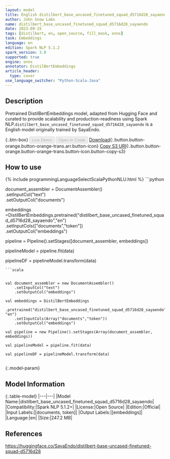 ```yaml
---
layout: model
title: English distilbert_base_uncased_finetuned_squad_d5716d28_sayaendo DistilBertEmbeddings from SayaEndo
author: John Snow Labs
name: distilbert_base_uncased_finetuned_squad_d5716d28_sayaendo
date: 2023-09-15
tags: [distilbert, en, open_source, fill_mask, onnx]
task: Embeddings
language: en
edition: Spark NLP 5.1.2
spark_version: 3.0
supported: true
engine: onnx
annotator: DistilBertEmbeddings
article_header:
  type: cover
use_language_switcher: "Python-Scala-Java"
---
```


## Description

Pretrained DistilBertEmbeddings  model, adapted from Hugging Face and curated to provide scalability and production-readiness using Spark NLP.`distilbert_base_uncased_finetuned_squad_d5716d28_sayaendo` is a English model originally trained by SayaEndo.

{:.btn-box}
<button class="button button-orange" disabled>Live Demo</button>
<button class="button button-orange" disabled>Open in Colab</button>
[Download](https://s3.amazonaws.com/auxdata.johnsnowlabs.com/public/models/distilbert_base_uncased_finetuned_squad_d5716d28_sayaendo_en_5.1.2_3.0_1694781746406.zip){:.button.button-orange.button-orange-trans.arr.button-icon}
[Copy S3 URI](s3://auxdata.johnsnowlabs.com/public/models/distilbert_base_uncased_finetuned_squad_d5716d28_sayaendo_en_5.1.2_3.0_1694781746406.zip){:.button.button-orange.button-orange-trans.button-icon.button-copy-s3}

## How to use



<div class="tabs-box" markdown="1">
{% include programmingLanguageSelectScalaPythonNLU.html %}
```python


document_assembler = DocumentAssembler() \
    .setInputCol("text") \
    .setOutputCol("documents")
    
    
embeddings =DistilBertEmbeddings.pretrained("distilbert_base_uncased_finetuned_squad_d5716d28_sayaendo","en") \
            .setInputCols(["documents","token"]) \
            .setOutputCol("embeddings")

pipeline = Pipeline().setStages([document_assembler, embeddings])

pipelineModel = pipeline.fit(data)

pipelineDF = pipelineModel.transform(data)

```
```scala


val document_assembler = new DocumentAssembler()
    .setInputCol("text") 
    .setOutputCol("embeddings")
    
val embeddings = DistilBertEmbeddings 
    .pretrained("distilbert_base_uncased_finetuned_squad_d5716d28_sayaendo", "en")
    .setInputCols(Array("documents","token")) 
    .setOutputCol("embeddings") 

val pipeline = new Pipeline().setStages(Array(document_assembler, embeddings))

val pipelineModel = pipeline.fit(data)

val pipelineDF = pipelineModel.transform(data)


```
</div>

{:.model-param}
## Model Information

{:.table-model}
|---|---|
|Model Name:|distilbert_base_uncased_finetuned_squad_d5716d28_sayaendo|
|Compatibility:|Spark NLP 5.1.2+|
|License:|Open Source|
|Edition:|Official|
|Input Labels:|[documents, token]|
|Output Labels:|[embeddings]|
|Language:|en|
|Size:|247.2 MB|

## References

https://huggingface.co/SayaEndo/distilbert-base-uncased-finetuned-squad-d5716d28